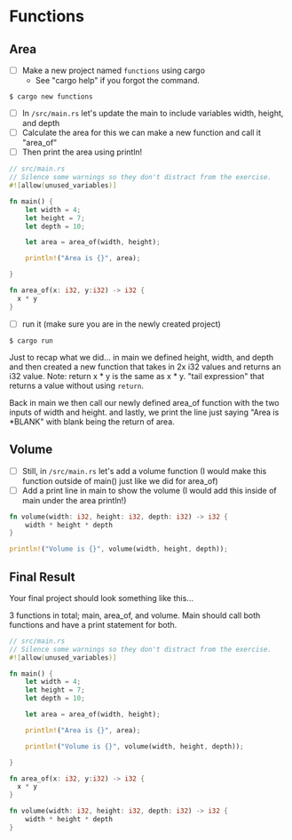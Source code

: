 # Functions
## Area

- [ ] Make a new project named `functions` using cargo
  - See "cargo help" if you forgot the command.

```shell
$ cargo new functions
```

- [ ] In `/src/main.rs` let's update the main to include variables width, height, and depth
- [ ] Calculate the area for this we can make a new function and call it "area_of"
- [ ] Then print the area using println!

```rust
// src/main.rs
// Silence some warnings so they don't distract from the exercise.
#![allow(unused_variables)]

fn main() {
    let width = 4;
    let height = 7;
    let depth = 10;

    let area = area_of(width, height);

    println!("Area is {}", area);

}

fn area_of(x: i32, y:i32) -> i32 {
  x * y
}
```

- [ ] run it (make sure you are in the newly created project)

```shell
$ cargo run
```

Just to recap what we did... in main we defined height, width, and depth 
and then created a new function that takes in 2x i32 values and returns an i32 value. 
Note: return x * y is the same as x * y. "tail expression" that returns a value without using `return`.

Back in main we then call our newly defined area_of function with the two inputs of width and height. 
and lastly, we print the line just saying "Area is *BLANK" with blank being the return of area.

## Volume

- [ ] Still, in `/src/main.rs` let's add a volume function (I would make this function outside of main() just like we did for area_of)
- [ ] Add a print line in main to show the volume (I would add this inside of main under the area println!)

```rust
fn volume(width: i32, height: i32, depth: i32) -> i32 {
    width * height * depth
}
```

```rust
println!("Volume is {}", volume(width, height, depth));
```

## Final Result
Your final project should look something like this... 

3 functions in total; main, area_of, and volume. Main should call both functions and have a print statement for both.  

```rust
// src/main.rs
// Silence some warnings so they don't distract from the exercise.
#![allow(unused_variables)]

fn main() {
    let width = 4;
    let height = 7;
    let depth = 10;

    let area = area_of(width, height);

    println!("Area is {}", area);

    println!("Volume is {}", volume(width, height, depth));

}

fn area_of(x: i32, y:i32) -> i32 {
  x * y
}

fn volume(width: i32, height: i32, depth: i32) -> i32 {
    width * height * depth
}

```
